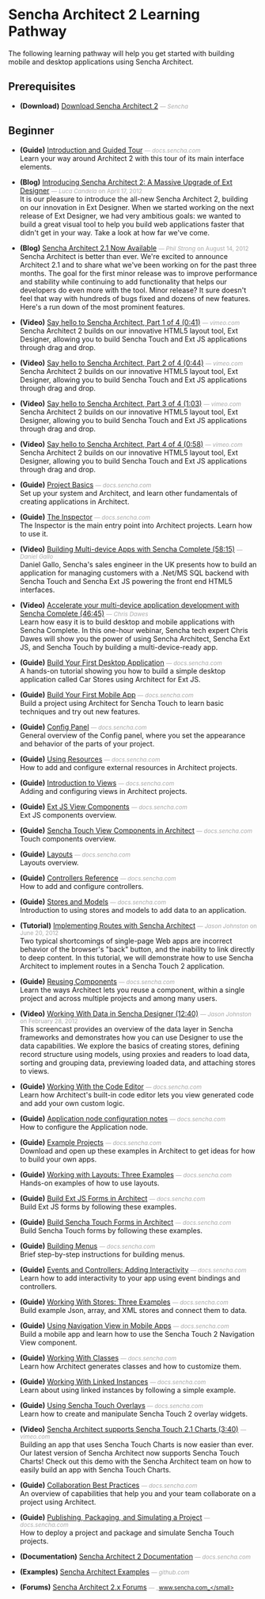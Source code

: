 # Sencha Architect 2 Learning Pathway
The following learning pathway will help you get started with building mobile and desktop applications using Sencha Architect.


## Prerequisites

- **(Download)** [Download Sencha Architect 2](http://www.sencha.com/products/architect/download/) <small style='color:#aaa;'>&mdash; _Sencha_</small>    
    

## Beginner

- **(Guide)** [Introduction and Guided Tour](http://docs.sencha.com/architect/2/#!/guide/intro) <small style='color:#aaa;'>&mdash; _docs.sencha.com_</small>    
    Learn your way around Architect 2 with this tour of its main interface elements.

- **(Blog)** [Introducing Sencha Architect 2: A Massive Upgrade of Ext Designer](http://www.sencha.com/blog/sencha-architect-html5-app-builder-for-touch-and-ext-js/) <small style='color:#aaa;'>&mdash; _Luca Candela_ on April 17, 2012</small>    
    It is our pleasure to introduce the all-new Sencha Architect 2, building on our innovation in Ext Designer. When we started working on the next release of Ext Designer, we had very ambitious goals: we wanted to build a great visual tool to help you build web applications faster that didn't get in your way. Take a look at how far we've come.

- **(Blog)** [Sencha Architect 2.1 Now Available](http://www.sencha.com/blog/sencha-architect-2-1/) <small style='color:#aaa;'>&mdash; _Phil Strong_ on August 14, 2012</small>    
    Sencha Architect is better than ever. We're excited to announce Architect 2.1 and to share what we've been working on for the past three months. The goal for the first minor release was to improve performance and stability while continuing to add functionality that helps our developers do even more with the tool. Minor release? It sure doesn't feel that way with hundreds of bugs fixed and dozens of new features. Here's a run down of the most prominent features.

- **(Video)** [Say hello to Sencha Architect, Part 1 of 4 (0:41)](http://vimeo.com/40504820) <small style='color:#aaa;'>&mdash; _vimeo.com_</small>    
    Sencha Architect 2 builds on our innovative HTML5 layout tool, Ext Designer, allowing you to build Sencha Touch and Ext JS applications through drag and drop.

- **(Video)** [Say hello to Sencha Architect, Part 2 of 4 (0:44)](http://vimeo.com/40499741) <small style='color:#aaa;'>&mdash; _vimeo.com_</small>    
    Sencha Architect 2 builds on our innovative HTML5 layout tool, Ext Designer, allowing you to build Sencha Touch and Ext JS applications through drag and drop.

- **(Video)** [Say hello to Sencha Architect, Part 3 of 4 (1:03)](http://vimeo.com/40500373) <small style='color:#aaa;'>&mdash; _vimeo.com_</small>    
    Sencha Architect 2 builds on our innovative HTML5 layout tool, Ext Designer, allowing you to build Sencha Touch and Ext JS applications through drag and drop.

- **(Video)** [Say hello to Sencha Architect, Part 4 of 4 (0:58)](http://vimeo.com/40500092) <small style='color:#aaa;'>&mdash; _vimeo.com_</small>    
    Sencha Architect 2 builds on our innovative HTML5 layout tool, Ext Designer, allowing you to build Sencha Touch and Ext JS applications through drag and drop.

- **(Guide)** [Project Basics](http://docs.sencha.com/architect/2/#!/guide/project_basics) <small style='color:#aaa;'>&mdash; _docs.sencha.com_</small>    
    Set up your system and Architect, and learn other fundamentals of creating applications in Architect.

- **(Guide)** [The Inspector](http://docs.sencha.com/architect/2/#!/guide/project_inspector) <small style='color:#aaa;'>&mdash; _docs.sencha.com_</small>    
    The Inspector is the main entry point into Architect projects. Learn how to use it.

- **(Video)** [Building Multi-device Apps with Sencha Complete (58:15)](http://vimeo.com/52871577) <small style='color:#aaa;'>&mdash; _Daniel Gallo_</small>    
    Daniel Gallo, Sencha's sales engineer in the UK presents how to build an application for managing customers with a .Net/MS SQL backend with Sencha Touch and Sencha Ext JS powering the front end HTML5 interfaces.

- **(Video)** [Accelerate your multi-device application development with Sencha Complete (46:45)](http://vimeo.com/54618369) <small style='color:#aaa;'>&mdash; _Chris Dawes_</small>    
    Learn how easy it is to build desktop and mobile applications with Sencha Complete. In this one-hour webinar, Sencha tech expert Chris Dawes will show you the power of using Sencha Architect, Sencha Ext JS, and Sencha Touch by building a multi-device-ready app.

- **(Guide)** [Build Your First Desktop Application](http://docs.sencha.com/architect/2/#!/guide/first_desktop_app) <small style='color:#aaa;'>&mdash; _docs.sencha.com_</small>    
    A hands-on tutorial showing you how to build a simple desktop application called Car Stores using Architect for Ext JS.

- **(Guide)** [Build Your First Mobile App](http://docs.sencha.com/architect/2/#!/guide/first_mobile_app) <small style='color:#aaa;'>&mdash; _docs.sencha.com_</small>    
    Build a project using Architect for Sencha Touch to learn basic techniques and try out new features.

- **(Guide)** [Config Panel](http://docs.sencha.com/architect/2/#!/guide/config_panel) <small style='color:#aaa;'>&mdash; _docs.sencha.com_</small>    
    General overview of the Config panel, where you set the appearance and behavior of the parts of your project.

- **(Guide)** [Using Resources](http://docs.sencha.com/architect/2/#!/guide/resources) <small style='color:#aaa;'>&mdash; _docs.sencha.com_</small>    
    How to add and configure external resources in Architect projects.

- **(Guide)** [Introduction to Views](http://docs.sencha.com/architect/2/#!/guide/views_intro) <small style='color:#aaa;'>&mdash; _docs.sencha.com_</small>    
    Adding and configuring views in Architect projects.

- **(Guide)** [Ext JS View Components](http://docs.sencha.com/architect/2/#!/guide/views_extjscomp) <small style='color:#aaa;'>&mdash; _docs.sencha.com_</small>    
    Ext JS components overview.

- **(Guide)** [Sencha Touch View Components in Architect](http://docs.sencha.com/architect/2/#!/guide/views_touchcomp) <small style='color:#aaa;'>&mdash; _docs.sencha.com_</small>    
    Touch components overview.

- **(Guide)** [Layouts](http://docs.sencha.com/architect/2/#!/guide/views_layouts) <small style='color:#aaa;'>&mdash; _docs.sencha.com_</small>    
    Layouts overview.

- **(Guide)** [Controllers Reference](http://docs.sencha.com/architect/2/#!/guide/controllers) <small style='color:#aaa;'>&mdash; _docs.sencha.com_</small>    
    How to add and configure controllers.

- **(Guide)** [Stores and Models](http://docs.sencha.com/architect/2/#!/guide/stores_models) <small style='color:#aaa;'>&mdash; _docs.sencha.com_</small>    
    Introduction to using stores and models to add data to an application.

- **(Tutorial)** [Implementing Routes with Sencha Architect](http://www.sencha.com/learn/implementing-routes-with-sencha-architect/) <small style='color:#aaa;'>&mdash; _Jason Johnston_ on June 20, 2012</small>    
    Two typical shortcomings of single-page Web apps are incorrect behavior of the browser's "back" button, and the inability to link directly to deep content. In this tutorial, we will demonstrate how to use Sencha Architect to implement routes in a Sencha Touch 2 application.

- **(Guide)** [Reusing Components](http://docs.sencha.com/architect/2/#!/guide/reusing_components) <small style='color:#aaa;'>&mdash; _docs.sencha.com_</small>    
    Learn the ways Architect lets you reuse a component, within a single project and across multiple projects and among many users.

- **(Video)** [Working With Data in Sencha Designer (12:40)](http://www.sencha.com/learn/working-with-data-in-sencha-designer/) <small style='color:#aaa;'>&mdash; _Jason Johnston_ on February 28, 2012</small>    
    This screencast provides an overview of the data layer in Sencha frameworks and demonstrates how you can use Designer to use the data capabilities. We explore the basics of creating stores, defining record structure using models, using proxies and readers to load data, sorting and grouping data, previewing loaded data, and attaching stores to views.

- **(Guide)** [Working With the Code Editor](http://docs.sencha.com/architect/2/#!/guide/custom_code) <small style='color:#aaa;'>&mdash; _docs.sencha.com_</small>    
    Learn how Architect's built-in code editor lets you view generated code and add your own custom logic.

- **(Guide)** [Application node configuration notes](http://docs.sencha.com/architect/2/#!/guide/application_node) <small style='color:#aaa;'>&mdash; _docs.sencha.com_</small>    
    How to configure the Application node.

- **(Guide)** [Example Projects](http://docs.sencha.com/architect/2/#!/guide/examples) <small style='color:#aaa;'>&mdash; _docs.sencha.com_</small>    
    Download and open up these examples in Architect to get ideas for how to build your own apps.

- **(Guide)** [Working with Layouts: Three Examples](http://docs.sencha.com/architect/2/#!/guide/views_layoutexamples) <small style='color:#aaa;'>&mdash; _docs.sencha.com_</small>    
    Hands-on examples of how to use layouts.

- **(Guide)** [Build Ext JS Forms in Architect](http://docs.sencha.com/architect/2/#!/guide/views_forms_extjs) <small style='color:#aaa;'>&mdash; _docs.sencha.com_</small>    
    Build Ext JS forms by following these examples.

- **(Guide)** [Build Sencha Touch Forms in Architect](http://docs.sencha.com/architect/2/#!/guide/views_forms_touch) <small style='color:#aaa;'>&mdash; _docs.sencha.com_</small>    
    Build Sencha Touch forms by following these examples.

- **(Guide)** [Building Menus](http://docs.sencha.com/architect/2/#!/guide/views_buildmenu) <small style='color:#aaa;'>&mdash; _docs.sencha.com_</small>    
    Brief step-by-step instructions for building menus.

- **(Guide)** [Events and Controllers: Adding Interactivity](http://docs.sencha.com/architect/2/#!/guide/interactivity) <small style='color:#aaa;'>&mdash; _docs.sencha.com_</small>    
    Learn how to add interactivity to your app using event bindings and controllers.

- **(Guide)** [Working With Stores: Three Examples](http://docs.sencha.com/architect/2/#!/guide/stores_examples) <small style='color:#aaa;'>&mdash; _docs.sencha.com_</small>    
    Build example Json, array, and XML stores and connect them to data.

- **(Guide)** [Using Navigation View in Mobile Apps](http://docs.sencha.com/architect/2/#!/guide/navigationview) <small style='color:#aaa;'>&mdash; _docs.sencha.com_</small>    
    Build a mobile app and learn how to use the Sencha Touch 2 Navigation View component.

- **(Guide)** [Working With Classes](http://docs.sencha.com/architect/2/#!/guide/classes) <small style='color:#aaa;'>&mdash; _docs.sencha.com_</small>    
    Learn how Architect generates classes and how to customize them.

- **(Guide)** [Working With Linked Instances](http://docs.sencha.com/architect/2/#!/guide/linked_instances) <small style='color:#aaa;'>&mdash; _docs.sencha.com_</small>    
    Learn about using linked instances by following a simple example.

- **(Guide)** [Using Sencha Touch Overlays](http://docs.sencha.com/architect/2/#!/guide/touch_overlays) <small style='color:#aaa;'>&mdash; _docs.sencha.com_</small>    
    Learn how to create and manipulate Sencha Touch 2 overlay widgets.

- **(Video)** [Sencha Architect supports Sencha Touch 2.1 Charts (3:40)](http://vimeo.com/52875480) <small style='color:#aaa;'>&mdash; _vimeo.com_</small>    
    Building an app that uses Sencha Touch Charts is now easier than ever. Our latest version of Sencha Architect now supports Sencha Touch Charts! Check out this demo with the Sencha Architect team on how to easily build an app with Sencha Touch Charts.

- **(Guide)** [Collaboration Best Practices](http://docs.sencha.com/architect/2/#!/guide/collaboration) <small style='color:#aaa;'>&mdash; _docs.sencha.com_</small>    
    An overview of capabilities that help you and your team collaborate on a project using Architect.

- **(Guide)** [Publishing, Packaging, and Simulating a Project](http://docs.sencha.com/architect/2/#!/guide/deploy) <small style='color:#aaa;'>&mdash; _docs.sencha.com_</small>    
    How to deploy a project and package and simulate Sencha Touch projects.

- **(Documentation)** [Sencha Architect 2 Documentation](http://docs.sencha.com/architect/2/) <small style='color:#aaa;'>&mdash; _docs.sencha.com_</small>    
    
- **(Examples)** [Sencha Architect Examples](https://github.com/SenchaArchitect) <small style='color:#aaa;'>&mdash; _github.com_</small>    
    
- **(Forums)** [Sencha Architect 2.x Forums](http://www.sencha.com/forum/forumdisplay.php?99-Sencha-Architect-Forums-2.x) <small style='color:#aaa;'>&mdash; _www.sencha.com_</small>    
    

